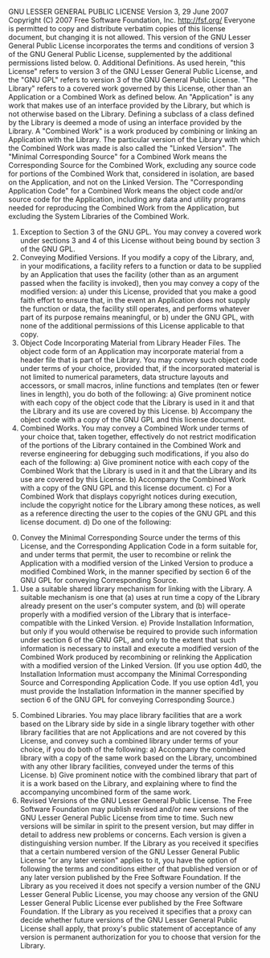  GNU LESSER GENERAL PUBLIC LICENSE
Version 3, 29 June 2007
Copyright (C) 2007 Free Software Foundation, Inc. <http://fsf.org/>
Everyone is permitted to copy and distribute verbatim copies
of this license document, but changing it is not allowed.
This version of the GNU Lesser General Public License incorporates
the terms and conditions of version 3 of the GNU General Public
License, supplemented by the additional permissions listed below.
0. Additional Definitions.
As used herein, "this License" refers to version 3 of the GNU Lesser
General Public License, and the "GNU GPL" refers to version 3 of the GNU
General Public License.
"The Library" refers to a covered work governed by this License,
other than an Application or a Combined Work as defined below.
An "Application" is any work that makes use of an interface provided
by the Library, but which is not otherwise based on the Library.
Defining a subclass of a class defined by the Library is deemed a mode
of using an interface provided by the Library.
A "Combined Work" is a work produced by combining or linking an
Application with the Library. The particular version of the Library
with which the Combined Work was made is also called the "Linked
Version".
The "Minimal Corresponding Source" for a Combined Work means the
Corresponding Source for the Combined Work, excluding any source code
for portions of the Combined Work that, considered in isolation, are
based on the Application, and not on the Linked Version.
The "Corresponding Application Code" for a Combined Work means the
object code and/or source code for the Application, including any data
and utility programs needed for reproducing the Combined Work from the
Application, but excluding the System Libraries of the Combined Work.
1. Exception to Section 3 of the GNU GPL.
You may convey a covered work under sections 3 and 4 of this License
without being bound by section 3 of the GNU GPL.
2. Conveying Modified Versions.
If you modify a copy of the Library, and, in your modifications, a
facility refers to a function or data to be supplied by an Application
that uses the facility (other than as an argument passed when the
facility is invoked), then you may convey a copy of the modified
version:
a) under this License, provided that you make a good faith effort to
ensure that, in the event an Application does not supply the
function or data, the facility still operates, and performs
whatever part of its purpose remains meaningful, or
b) under the GNU GPL, with none of the additional permissions of
this License applicable to that copy.
3. Object Code Incorporating Material from Library Header Files.
The object code form of an Application may incorporate material from
a header file that is part of the Library. You may convey such object
code under terms of your choice, provided that, if the incorporated
material is not limited to numerical parameters, data structure
layouts and accessors, or small macros, inline functions and templates
(ten or fewer lines in length), you do both of the following:
a) Give prominent notice with each copy of the object code that the
Library is used in it and that the Library and its use are
covered by this License.
b) Accompany the object code with a copy of the GNU GPL and this license
document.
4. Combined Works.
You may convey a Combined Work under terms of your choice that,
taken together, effectively do not restrict modification of the
portions of the Library contained in the Combined Work and reverse
engineering for debugging such modifications, if you also do each of
the following:
a) Give prominent notice with each copy of the Combined Work that
the Library is used in it and that the Library and its use are
covered by this License.
b) Accompany the Combined Work with a copy of the GNU GPL and this license
document.
c) For a Combined Work that displays copyright notices during
execution, include the copyright notice for the Library among
these notices, as well as a reference directing the user to the
copies of the GNU GPL and this license document.
d) Do one of the following:
0) Convey the Minimal Corresponding Source under the terms of this
License, and the Corresponding Application Code in a form
suitable for, and under terms that permit, the user to
recombine or relink the Application with a modified version of
the Linked Version to produce a modified Combined Work, in the
manner specified by section 6 of the GNU GPL for conveying
Corresponding Source.
1) Use a suitable shared library mechanism for linking with the
Library. A suitable mechanism is one that (a) uses at run time
a copy of the Library already present on the user's computer
system, and (b) will operate properly with a modified version
of the Library that is interface-compatible with the Linked
Version.
e) Provide Installation Information, but only if you would otherwise
be required to provide such information under section 6 of the
GNU GPL, and only to the extent that such information is
necessary to install and execute a modified version of the
Combined Work produced by recombining or relinking the
Application with a modified version of the Linked Version. (If
you use option 4d0, the Installation Information must accompany
the Minimal Corresponding Source and Corresponding Application
Code. If you use option 4d1, you must provide the Installation
Information in the manner specified by section 6 of the GNU GPL
for conveying Corresponding Source.)
5. Combined Libraries.
You may place library facilities that are a work based on the
Library side by side in a single library together with other library
facilities that are not Applications and are not covered by this
License, and convey such a combined library under terms of your
choice, if you do both of the following:
a) Accompany the combined library with a copy of the same work based
on the Library, uncombined with any other library facilities,
conveyed under the terms of this License.
b) Give prominent notice with the combined library that part of it
is a work based on the Library, and explaining where to find the
accompanying uncombined form of the same work.
6. Revised Versions of the GNU Lesser General Public License.
The Free Software Foundation may publish revised and/or new versions
of the GNU Lesser General Public License from time to time. Such new
versions will be similar in spirit to the present version, but may
differ in detail to address new problems or concerns.
Each version is given a distinguishing version number. If the
Library as you received it specifies that a certain numbered version
of the GNU Lesser General Public License "or any later version"
applies to it, you have the option of following the terms and
conditions either of that published version or of any later version
published by the Free Software Foundation. If the Library as you
received it does not specify a version number of the GNU Lesser
General Public License, you may choose any version of the GNU Lesser
General Public License ever published by the Free Software Foundation.
If the Library as you received it specifies that a proxy can decide
whether future versions of the GNU Lesser General Public License shall
apply, that proxy's public statement of acceptance of any version is
permanent authorization for you to choose that version for the
Library.
